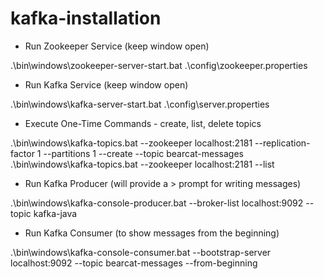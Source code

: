 # kafka-installation
- Run Zookeeper Service  (keep window open)

.\bin\windows\zookeeper-server-start.bat .\config\zookeeper.properties

- Run Kafka Service (keep window open)

.\bin\windows\kafka-server-start.bat .\config\server.properties

- Execute One-Time Commands - create, list, delete topics 

.\bin\windows\kafka-topics.bat --zookeeper localhost:2181 --replication-factor 1 --partitions 1 --create --topic bearcat-messages
.\bin\windows\kafka-topics.bat --zookeeper localhost:2181 --list

- Run Kafka Producer (will provide a > prompt for writing messages)

.\bin\windows\kafka-console-producer.bat --broker-list localhost:9092 --topic kafka-java

- Run Kafka Consumer (to show messages from the beginning)

.\bin\windows\kafka-console-consumer.bat --bootstrap-server localhost:9092 --topic bearcat-messages --from-beginning
